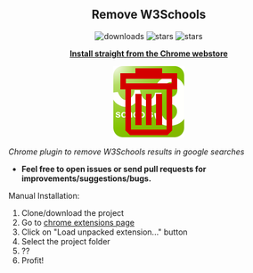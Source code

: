 <h2 align="center">Remove W3Schools</h2>

  <p align="center">
    <img src="https://img.shields.io/chrome-web-store/d/gohnadkcefpdhblajddfnhapimpdjkje.svg" alt="downloads">
    <img src="https://img.shields.io/chrome-web-store/rating/gohnadkcefpdhblajddfnhapimpdjkje.svg" alt="stars">
    <img src="https://img.shields.io/chrome-web-store/stars/gohnadkcefpdhblajddfnhapimpdjkje.svg" alt="stars">
  </p>
  <p align="center"><a href="https://chrome.google.com/webstore/detail/remove-w3schools/gohnadkcefpdhblajddfnhapimpdjkje"><b>Install straight from the Chrome webstore</b></a></p>
  <p align="center"><img src="https://github.com/GMaiolo/remove-w3schools/blob/master/images/icon128.png" alt="logo"></p>

_Chrome plugin to remove W3Schools results in google searches_

+ **Feel free to open issues or send pull requests for improvements/suggestions/bugs.**

Manual Installation: 

1. Clone/download the project
2. Go to [chrome extensions page](chrome://extensions/)
3. Click on "Load unpacked extension..." button
4. Select the project folder
5. ??
6. Profit!
